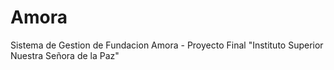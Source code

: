 # Amora
 Sistema de Gestion de Fundacion Amora - Proyecto Final "Instituto Superior Nuestra Señora de la Paz"
